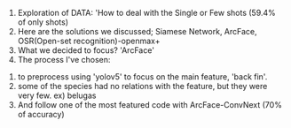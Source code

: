
1. Exploration of DATA: 'How to deal with the Single or Few shots (59.4% of only shots)
2. Here are the solutions we discussed; Siamese Network, ArcFace, OSR(Open-set recognition)-openmax+
3. What we decided to focus? 'ArcFace'
4. The process I've chosen: 
  1) to preprocess using 'yolov5' to focus on the main feature, 'back fin'.
  2) some of the species had no relations with the feature, but they were very few. ex) belugas
  3) And follow one of the most featured code with ArcFace-ConvNext (70% of accuracy)
